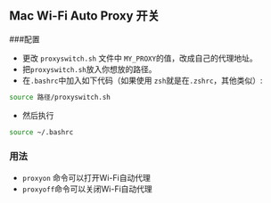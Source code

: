 ## Mac Wi-Fi Auto Proxy 开关

###配置
+ 更改 `proxyswitch.sh` 文件中 `MY_PROXY`的值，改成自己的代理地址。
+ 把`proxyswitch.sh`放入你想放的路径。
+ 在`.bashrc`中加入如下代码（如果使用 `zsh`就是在`.zshrc`，其他类似）:
``` bash
source 路径/proxyswitch.sh
```
+ 然后执行
``` bash
source ~/.bashrc
```

### 用法
+ `proxyon` 命令可以打开Wi-Fi自动代理
+ `proxyoff`命令可以关闭Wi-Fi自动代理

